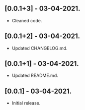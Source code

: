 ## [0.0.1+3] - 03-04-2021.

* Cleaned code.

## [0.0.1+2] - 03-04-2021.

* Updated CHANGELOG.md.

## [0.0.1+1] - 03-04-2021.

* Updated README.md.

## [0.0.1] - 03-04-2021.

* Initial release.
